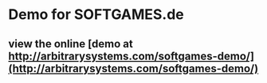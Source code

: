 # Demo for SOFTGAMES.de

## view the online [demo at http://arbitrarysystems.com/softgames-demo/](http://arbitrarysystems.com/softgames-demo/)

